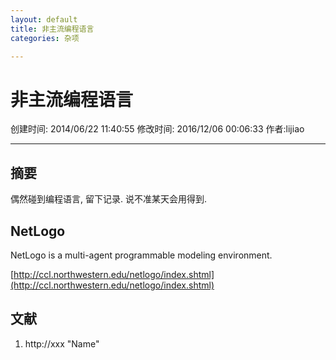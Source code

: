 ```yaml
---
layout: default
title: 非主流编程语言
categories: 杂项

---
```


# 非主流编程语言
创建时间: 2014/06/22 11:40:55  修改时间: 2016/12/06 00:06:33 作者:lijiao

----

## 摘要

偶然碰到编程语言, 留下记录. 说不准某天会用得到.

## NetLogo

NetLogo is a multi-agent programmable modeling environment.

[http://ccl.northwestern.edu/netlogo/index.shtml](http://ccl.northwestern.edu/netlogo/index.shtml)

## 文献

1. http://xxx  "Name"


